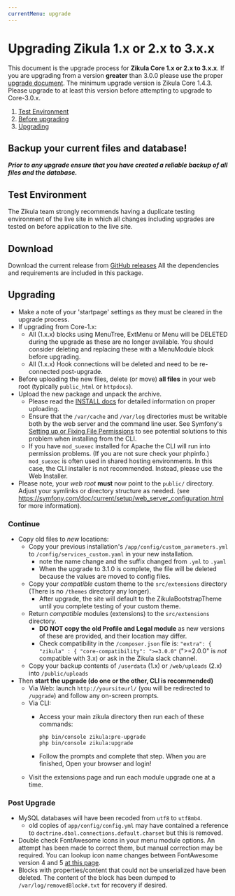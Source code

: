 ```yaml
---
currentMenu: upgrade
---
```

# Upgrading Zikula 1.x or 2.x to 3.x.x
This document is the upgrade process for **Zikula Core 1.x or 2.x to 3.x.x**. If you are upgrading from a version **greater** than
3.0.0 please use the proper [upgrade document](UpgradeFrom3to3.x.x.md). The minimum upgrade version is Zikula Core 1.4.3.
Please upgrade to at least this version before attempting to upgrade to Core-3.0.x.

1. [Test Environment](#test-environment)
2. [Before upgrading](#download)
3. [Upgrading](#upgrading)

## Backup your current files and database!
***Prior to any upgrade ensure that you have created a reliable backup of all files and the database.***

## Test Environment
The Zikula team strongly recommends having a duplicate testing environment of the live site in which all
changes including upgrades are tested on before application to the live site.

## Download
Download the current release from [GitHub releases](https://github.com/zikula/core/releases/)
All the dependencies and requirements are included in this package.

## Upgrading
- Make a note of your 'startpage' settings as they must be cleared in the upgrade process.
- If upgrading from Core-1.x:
    - All (1.x.x) blocks using MenuTree, ExtMenu or Menu will be DELETED during the upgrade as these are no longer available.
      You should consider deleting and replacing these with a MenuModule block before upgrading.
    - All (1.x.x) Hook connections will be deleted and need to be re-connected post-upgrade.
- Before uploading the new files, delete (or move) **all files** in your web root (typically `public_html` or `httpdocs`).
- Upload the new package and unpack the archive.
  - Please read the [INSTALL docs](INSTALL.md#upload) for detailed information on proper uploading.
  - Ensure that the `/var/cache` and `/var/log` directories must be writable both by the web server and the command line user.
    See Symfony's [Setting up or Fixing File Permissions](http://symfony.com/doc/current/setup/file_permissions.html) 
    to see potential solutions to this problem when installing from the CLI.
  - If you have `mod_suexec` installed for Apache the CLI will run into permission problems. (If you are not sure 
    check your phpinfo.) `mod_suexec` is often used in shared hosting environments. In this case, the CLI installer is not 
    recommended. Instead, please use the Web Installer.
- Please note, your _web root_ **must** now point to the `public/` directory. Adjust your symlinks or directory structure as needed.
  (see https://symfony.com/doc/current/setup/web_server_configuration.html for more information).

### Continue

- Copy old files to _new_ locations:
    - Copy your previous installation's `/app/config/custom_parameters.yml` to `/config/services_custom.yaml` in your new installation.
        - note the name change and the suffix changed from `.yml` to `.yaml`
        - When the upgrade to 3.1.0 is complete, the file will be deleted because the values are moved to config files.
    - Copy your _compatible_ custom theme to the `src/extensions` directory (There is no `/themes` directory any longer).
        - After upgrade, the site will default to the ZikulaBootstrapTheme until you complete testing of your custom theme.
    - Return _compatible_ modules (extensions) to the `src/extensions` directory.
        - **DO NOT copy the old Profile and Legal module** as new versions of these are provided, and their location may differ.
        - Check compatibility in the `/composer.json` file is: `"extra": { "zikula" : { "core-compatibility": ">=3.0.0"`
          (">=2.0.0" is _not_ compatible with 3.x) or ask in the Zikula slack channel.
    - Copy your backup contents of `/userdata` (1.x) or `/web/uploads` (2.x) into `/public/uploads`
- Then **start the upgrade (do one or the other, CLI is recommended)**
  - Via Web: launch `http://yoursiteurl/` (you will be redirected to `/upgrade`) and follow any on-screen prompts.
  - Via CLI:
    - Access your main zikula directory then run each of these commands:
        ```Shell
        php bin/console zikula:pre-upgrade
        php bin/console zikula:upgrade
        ```

    - Follow the prompts and complete that step. When you are finished, Open your browser and login!
  - Visit the extensions page and run each module upgrade one at a time.

### Post Upgrade

- MySQL databases will have been recoded from `utf8` to `utf8mb4`.
  - old copies of `app/config/config.yml` may have contained a reference to `doctrine.dbal.connections.default.charset` but this is removed.
- Double check FontAwesome icons in your menu module options. An attempt has been made to correct them, but manual correction may be required. You can lookup icon name changes between FontAwesome version 4 and 5 [at this page](https://fontawesome.com/how-to-use/on-the-web/setup/upgrading-from-version-4#name-changes).
- Blocks with properties/content that could not be unserialized have been deleted. The content of the block has been dumped to `/var/log/removedBlock#.txt` for recovery if desired.

